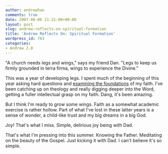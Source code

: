 ```yaml
---
author: andrewhao
comments: true
date: 2007-06-06 11:21:00+00:00
layout: post
slug: andrew-reflects-on-spiritual-formation
title: 'Andrew Reflects On: Spiritual Formation'
wordpress_id: 763
categories:
- Andrew 2.0
---
```


"A church needs legs and wings," says my friend Dan. "Legs to keep us firmly grounded in terra firma, wings to experience the Divine."  
  
This was a year of developing legs. I spent much of the beginning of this year asking hard questions and [examining the foundations](http://www.xanga.com/gsgnine/565211780/on-me-pour-out.html) of my faith. I've been catching up on theology and really digging deeper into the Word, getting a fuller intellectual grasp on my faith. Dang, it's been amazing.  
  
But I think I'm ready to grow some wings. Faith as a somewhat academic exercise is rather hollow. Part of what I've lost in these latter years is a sense of wonder, a child-like trust and my big dreams in a big God.   
  
Joy! That's what I miss. Simple, delirious joy being with Dad.  
  
That's what I'm pressing into this summer. Knowing the Father. Meditating on the beauty of the Gospel. Just kicking it with Dad. I can't believe it's so simple.  

